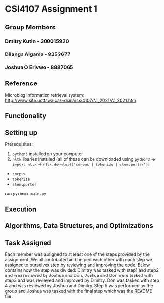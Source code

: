 # CSI4107 Assignment 1

## Group Members

### Dmitry Kutin - 300015920
### Dilanga Algama - 8253677
### Joshua O Erivwo - 8887065

## Reference

Microblog information retrieval system: http://www.site.uottawa.ca/~diana/csi4107/A1_2021/A1_2021.htm

## Functionality

## Setting up

Prerequisites: 
1. `python3` installed on your computer
2. `nltk` libaries installed (all of these can be downloaded using `python3` -> `import nltk` -> `nltk.download('corpus | tokenize | stem.porter')`: 
  * `corpus`
  * `tokenize`
  * `stem.porter`

run `python3 main.py`

## Execution

## Algorithms, Data Structures, and Optimizations 

## Task Assigned
Each member was assigned to at least one of the steps provided by the assignment. We all contributed and helped each other with each step we assigned to ourselves step by reviewing and improving the code. Below contains how the step was divided:
Dimitry was tasked with step1 and step2 and was reviewed by Joshua and Don. Joshua and Don were tasked with step3 and was reviewed and improved by Dimitry. Don was tasked with step 4 and was reviewed by Joshua and Dimitry. Step 5 was performed by the group and Joshua was tasked with the final step which was the README file.

